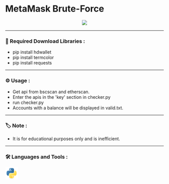 # MetaMask Brute-Force

<div id="header" align="center">
  <img src="https://houseoffirst.com/images/misc/mm_twitch_yellow_matte.gif" width="100"/>
</div>

---

### :scroll: Required Download Libraries  :
  * pip install hdwallet
  * pip install termcolor
  * pip install requests

---

### :gear: Usage :
  * Get api from bscscan and etherscan.
  * Enter the apis in the 'key' section in checker.py
  * run checker.py
  * Accounts with a balance will be displayed in valid.txt.

---

### :label: Note :

  * It is for educational purposes only and is inefficient.

---

### :hammer_and_wrench: Languages and Tools :
<div>
  <img src="https://github.com/devicons/devicon/blob/master/icons/python/python-original.svg" title="Python" alt="Python" width="40" height="40"/>&nbsp;
</div>
